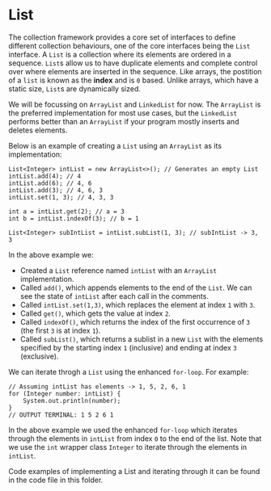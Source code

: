# List

The collection framework provides a core set of interfaces to define different collection behaviours, one of the core interfaces being the `List` interface. A `List` is a collection where its elements are ordered in a sequence. `List`s allow us to have duplicate elements and complete control over where elements are inserted in the sequence. Like arrays, the postition of a `list` is known as the **index** and is `0` based. Unlike arrays, which have a static size, `List`s are dynamically sized.

We will be focussing on `ArrayList` and `LinkedList` for now. The `ArrayList` is the preferred implementation for most use cases, but the `LinkedList` performs better than an `ArrayList` if your program mostly inserts and deletes elements.

Below is an example of creating a `List` using an `ArrayList` as its implementation:

```
List<Integer> intList = new ArrayList<>(); // Generates an empty List
intList.add(4); // 4
intList.add(6); // 4, 6
intList.add(3); // 4, 6, 3
intList.set(1, 3); // 4, 3, 3

int a = intList.get(2); // a = 3
int b = intList.indexOf(3); // b = 1

List<Integer> subIntList = intList.subList(1, 3); // subIntList -> 3, 3
```

In the above example we:

* Created a `List` reference named `intList` with an `ArrayList` implementation.
* Called `add()`, which appends elements to the end of the `List`. We can see the state of `intList` after each call in the comments.
* Called `intList.set(1,3)`, which replaces the element at index `1` with `3`.
* Called `get()`, which gets the value at index `2`.
* Called `indexOf()`, which returns the index of the first occurrence of `3` (the first `3` is at index `1`).
* Called `subList()`, which returns a sublist in a new `List` with the elements specified by the starting index `1` (inclusive) and ending at index `3` (exclusive).

We can iterate throgh a `List` using the enhanced `for-loop`. For example:

```
// Assuming intList has elements -> 1, 5, 2, 6, 1
for (Integer number: intList) {
    System.out.println(number);
}
// OUTPUT TERMINAL: 1 5 2 6 1
```

In the above example we used the enhanced `for-loop` which iterates through the elements in `intList` from index `0` to the end of the list. Note that we use the `int` wrapper class `Integer` to iterate through the elements in `intList`.

Code examples of implementing a List and iterating through it can be found in the code file in this folder.